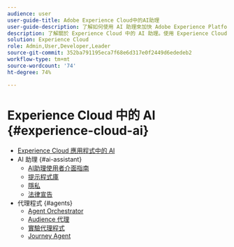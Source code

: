 ```yaml
---
audience: user
user-guide-title: Adobe Experience Cloud中的AI助理
user-guide-description: 了解如何使用 AI 助理來加快 Adobe Experience Platform 和 Real-Time Customer Data Platform 的工作流程。
description: 了解關於 Experience Cloud 中的 AI 助理。使用 Experience Cloud 中的 AI 來增加您的產品知識及獲得運作洞察。
solution: Experience Cloud
role: Admin,User,Developer,Leader
source-git-commit: 352ba791195eca7f68e6d317e0f2449d6ededeb2
workflow-type: tm+mt
source-wordcount: '74'
ht-degree: 74%

---
```



# Experience Cloud 中的 AI {#experience-cloud-ai}

- [Experience Cloud 應用程式中的 AI](home.md)
- AI 助理 {#ai-assistant}
   - [AI助理使用者介面指南](./ai-assistant/ai-assistant-ui.md)
   - [提示程式庫](./ai-assistant/prompt-library.md)
   - [隱私](./ai-assistant/privacy.md)
   - [法律宣告](./ai-assistant/legal-disclaimer.md)
- 代理程式 {#agents}
   - [Agent Orchestrator](./agents/agent-orchestrator.md)
   - [Audience 代理](./agents/audience.md)
   - [實驗代理程式](./agents/agent-experiment.md)
   - [Journey Agent](./agents/ajo-agent-analyze.md)

